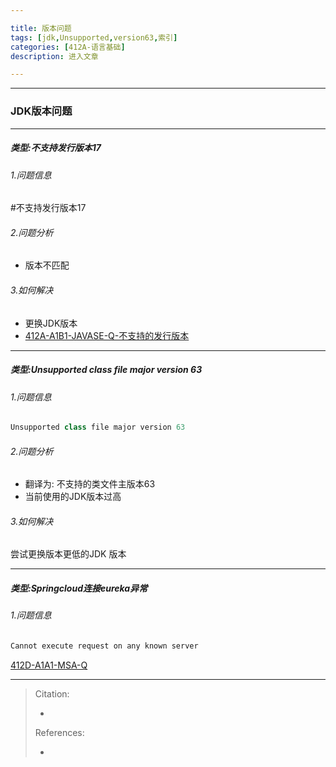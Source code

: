```yaml
---

title: 版本问题
tags: [jdk,Unsupported,version63,索引]
categories: [412A-语言基础]
description: 进入文章

---
```


---
### JDK版本问题

---

##### 类型:不支持发行版本17 
###### 1.问题信息
#不支持发行版本17 
###### 2.问题分析
- 版本不匹配
###### 3.如何解决
- 更换JDK版本
-  [412A-A1B1-JAVASE-Q-不支持的发行版本](412A-A1B1-JAVASE-Q-不支持的发行版本.md)

---

##### 类型:Unsupported class file major version 63
###### 1.问题信息
```java
Unsupported class file major version 63
```
###### 2.问题分析

- 翻译为: 不支持的类文件主版本63
- 当前使用的JDK版本过高

###### 3.如何解决
尝试更换版本更低的JDK 版本

---

##### 类型:Springcloud连接eureka异常
###### 1.问题信息
```java
Cannot execute request on any known server
```

[412D-A1A1-MSA-Q](../412D-分布式/412D-A1A1-MSA-Q.md)




---

> Citation:
> - []()
> 
> References:
> - []()


